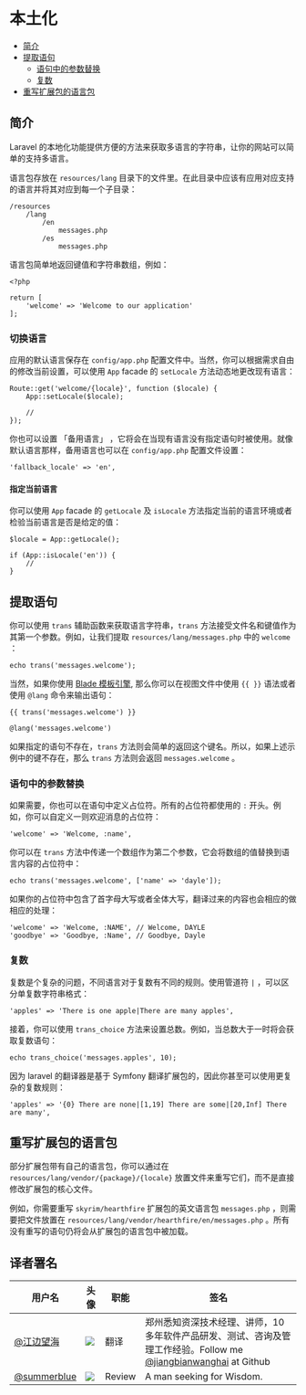 # 本土化

- [简介](#introduction)
- [提取语句](#retrieving-language-lines)
    - [语句中的参数替换](#replacing-parameters-in-language-lines)
    - [复数](#pluralization)
- [重写扩展包的语言包](#overriding-package-language-files)

<a name="introduction"></a>
## 简介

Laravel 的本地化功能提供方便的方法来获取多语言的字符串，让你的网站可以简单的支持多语言。

语言包存放在 `resources/lang` 目录下的文件里。在此目录中应该有应用对应支持的语言并将其对应到每一个子目录：

    /resources
        /lang
            /en
                messages.php
            /es
                messages.php

语言包简单地返回键值和字符串数组，例如：

    <?php

    return [
        'welcome' => 'Welcome to our application'
    ];

### 切换语言

应用的默认语言保存在 `config/app.php` 配置文件中。当然，你可以根据需求自由的修改当前设置，可以使用 `App` facade 的 `setLocale` 方法动态地更改现有语言：

    Route::get('welcome/{locale}', function ($locale) {
        App::setLocale($locale);

        //
    });

你也可以设置 「备用语言」 ，它将会在当现有语言没有指定语句时被使用。就像默认语言那样，备用语言也可以在 `config/app.php` 配置文件设置：

    'fallback_locale' => 'en',

#### 指定当前语言

你可以使用 `App` facade 的 `getLocale` 及 `isLocale` 方法指定当前的语言环境或者检验当前语言是否是给定的值：

    $locale = App::getLocale();

    if (App::isLocale('en')) {
        //
    }

<a name="retrieving-language-lines"></a>
## 提取语句

你可以使用 `trans` 辅助函数来获取语言字符串，`trans` 方法接受文件名和键值作为其第一个参数。例如，让我们提取 `resources/lang/messages.php` 中的 `welcome` ：

    echo trans('messages.welcome');

当然，如果你使用 [Blade 模板引擎](/docs/{{version}}/blade), 那么你可以在视图文件中使用 `{{ }}` 语法或者使用 `@lang` 命令来输出语句：

    {{ trans('messages.welcome') }}

    @lang('messages.welcome')

如果指定的语句不存在，`trans` 方法则会简单的返回这个键名。所以，如果上述示例中的键不存在，那么 `trans` 方法则会返回 `messages.welcome` 。

<a name="replacing-parameters-in-language-lines"></a>
### 语句中的参数替换

如果需要，你也可以在语句中定义占位符。所有的占位符都使用的 `:` 开头。例如，你可以自定义一则欢迎消息的占位符：

    'welcome' => 'Welcome, :name',

你可以在 `trans` 方法中传递一个数组作为第二个参数，它会将数组的值替换到语言内容的占位符中：

    echo trans('messages.welcome', ['name' => 'dayle']);

如果你的占位符中包含了首字母大写或者全体大写，翻译过来的内容也会相应的做相应的处理：

    'welcome' => 'Welcome, :NAME', // Welcome, DAYLE
    'goodbye' => 'Goodbye, :Name', // Goodbye, Dayle


<a name="pluralization"></a>
### 复数

复数是个复杂的问题，不同语言对于复数有不同的规则。使用管道符 `|` ，可以区分单复数字符串格式：

    'apples' => 'There is one apple|There are many apples',

接着，你可以使用 `trans_choice` 方法来设置总数。例如，当总数大于一时将会获取复数语句：

    echo trans_choice('messages.apples', 10);

因为 laravel 的翻译器是基于 Symfony 翻译扩展包的，因此你甚至可以使用更复杂的复数规则：

    'apples' => '{0} There are none|[1,19] There are some|[20,Inf] There are many',

<a name="overriding-package-language-files"></a>
## 重写扩展包的语言包

部分扩展包带有自己的语言包，你可以通过在 `resources/lang/vendor/{package}/{locale}` 放置文件来重写它们，而不是直接修改扩展包的核心文件。

例如，你需要重写 `skyrim/hearthfire` 扩展包的英文语言包 `messages.php` ，则需要把文件放置在 `resources/lang/vendor/hearthfire/en/messages.php` 。所有没有重写的语句仍将会从扩展包的语言包中被加载。

## 译者署名
| 用户名 | 头像 | 职能 | 签名 |
|---|---|---|---|
| [@江边望海](http://blog.jiangbianwanghai.com)  | <img class="avatar-66 rm-style" src="https://dn-phphub.qbox.me/uploads/avatars/5306_1470714129.jpeg?imageView2/1/w/100/h/100">  |  翻译  | 郑州悉知资深技术经理、讲师，10多年软件产品研发、测试、咨询及管理工作经验。Follow me [@jiangbianwanghai](https://github.com/jiangbianwanghai/) at Github |
| [@summerblue](https://github.com/summerblue)  | <img class="avatar-66 rm-style" src="https://avatars2.githubusercontent.com/u/324764?v=3&s=100">  |  Review  | A man seeking for Wisdom. |
